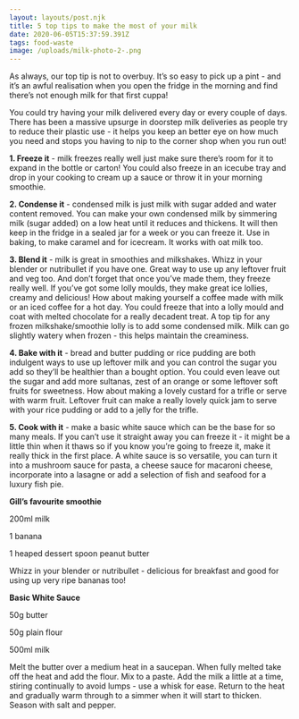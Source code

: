 ```yaml
---
layout: layouts/post.njk
title: 5 top tips to make the most of your milk
date: 2020-06-05T15:37:59.391Z
tags: food-waste
image: /uploads/milk-photo-2-.png
---
```

<!--StartFragment-->

<!--StartFragment-->

As always, our top tip is not to overbuy. It’s so easy to pick up a pint - and it’s an awful realisation when you open the fridge in the morning and find there’s not enough milk for that first cuppa!

You could try having your milk delivered every day or every couple of days. There has been a massive upsurge in doorstep milk deliveries as people try to reduce their plastic use - it helps you keep an better eye on how much you need and stops you having to nip to the corner shop when you run out!

<!--EndFragment-->

<!--StartFragment-->

<!--StartFragment-->

**1.     Freeze it** - milk freezes really well just make sure there’s room for it to expand in the bottle or carton! You could also freeze in an icecube tray and drop in your cooking to cream up a sauce or throw it in your morning smoothie.

**2.     Condense it** - condensed milk is just milk with sugar added and water content removed. You can make your own condensed milk by simmering milk (sugar added) on a low heat until it reduces and thickens. It will then keep in the fridge in a sealed jar for a week or you can freeze it. Use in baking, to make caramel and for icecream. It works with oat milk too.

**3.     Blend it** - milk is great in smoothies and milkshakes. Whizz in your blender or nutribullet if you have one. Great way to use up any leftover fruit and veg too. And don’t forget that once you’ve made them, they freeze really well. If you’ve got some lolly moulds, they make great ice lollies, creamy and delicious! How about making yourself a coffee made with milk or an iced coffee for a hot day. You could freeze that into a lolly mould and coat with melted chocolate for a really decadent treat. A top tip for any frozen milkshake/smoothie lolly is to add some condensed milk. Milk can go slightly watery when frozen - this helps maintain the creaminess.

**4.     Bake with it** - bread and butter pudding or rice pudding are both indulgent ways to use up leftover milk and you can control the sugar you add so they’ll be healthier than a bought option. You could even leave out the sugar and add more sultanas, zest of an orange or some leftover soft fruits for sweetness. How about making a lovely custard for a trifle or serve with warm fruit. Leftover fruit can make a really lovely quick jam to serve with your rice pudding or add to a jelly for the trifle.

**5.     Cook with it** - make a basic white sauce which can be the base for so many meals. If you can’t use it straight away you can freeze it - it might be a little thin when it thaws so if you know you’re going to freeze it, make it really thick in the first place. A white sauce is so versatile, you can turn it into a mushroom sauce for pasta, a cheese sauce for macaroni cheese, incorporate into a lasagne or add a selection of fish and seafood for a luxury fish pie.

**Gill’s favourite smoothie**

200ml milk

1 banana

1 heaped dessert spoon peanut butter

Whizz in your blender or nutribullet - delicious for breakfast and good for using up very ripe bananas too!

**Basic White Sauce**

50g butter

50g plain flour

500ml milk

Melt the butter over a medium heat in a saucepan. When fully melted take off the heat and add the flour. Mix to a paste. Add the milk a little at a time, stiring continually to avoid lumps - use a whisk for ease. Return to the heat and gradually warm through to a simmer when it will start to thicken. Season with salt and pepper.

<!--EndFragment-->

<!--EndFragment-->

<!--EndFragment-->